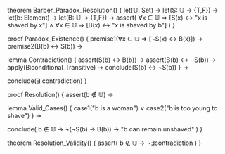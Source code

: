 theorem Barber_Paradox_Resolution() {
  let(𝕌: Set) →
  let(S: 𝕌 → {T,F}) →
  let(b: Element) →
  let(B: 𝕌 → {T,F}) →
  assert(
    ∀x ∈ 𝕌 ⇒ [S(x) ↔ "x is shaved by x"] ∧
    ∀x ∈ 𝕌 ⇒ [B(x) ↔ "x is shaved by b"]
  )
}

proof Paradox_Existence() {
  premise1(∀x ∈ 𝕌 ⇒ [¬S(x) ↔ B(x)]) →
  premise2(B(b) ↔ S(b)) →
  
  lemma Contradiction() {
    assert(S(b) ↔ B(b)) →
    assert(B(b) ↔ ¬S(b)) →
    apply(Biconditional_Transitive) →
    conclude(S(b) ↔ ¬S(b))
  } →
  
  conclude(∃ contradiction)
}

proof Resolution() {
  assert(b ∉ 𝕌) →
  
  lemma Valid_Cases() {
    case1("b is a woman") ∨
    case2("b is too young to shave")
  } →
  
  conclude(
    b ∉ 𝕌 →
    ¬(¬S(b) → B(b)) →
    "b can remain unshaved"
  )
}

theorem Resolution_Validity() {
  assert(
    b ∉ 𝕌 →
    ¬∃contradiction
  )
}